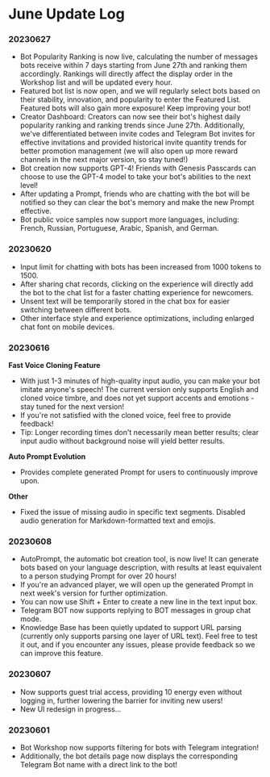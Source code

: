 # June Update Log

### 20230627

* Bot Popularity Ranking is now live, calculating the number of messages bots receive within 7 days starting from June 27th and ranking them accordingly. Rankings will directly affect the display order in the Workshop list and will be updated every hour.
* Featured bot list is now open, and we will regularly select bots based on their stability, innovation, and popularity to enter the Featured List. Featured bots will also gain more exposure! Keep improving your bot!
* Creator Dashboard: Creators can now see their bot's highest daily popularity ranking and ranking trends since June 27th. Additionally, we've differentiated between invite codes and Telegram Bot invites for effective invitations and provided historical invite quantity trends for better promotion management (we will also open up more reward channels in the next major version, so stay tuned!)
* Bot creation now supports GPT-4! Friends with Genesis Passcards can choose to use the GPT-4 model to take your bot's abilities to the next level!
* After updating a Prompt, friends who are chatting with the bot will be notified so they can clear the bot's memory and make the new Prompt effective.
* Bot public voice samples now support more languages, including: French, Russian, Portuguese, Arabic, Spanish, and German.

### 20230620

* Input limit for chatting with bots has been increased from 1000 tokens to 1500.
* After sharing chat records, clicking on the experience will directly add the bot to the chat list for a faster chatting experience for newcomers.
* Unsent text will be temporarily stored in the chat box for easier switching between different bots.
* Other interface style and experience optimizations, including enlarged chat font on mobile devices.

### 20230616

**Fast Voice Cloning Feature**

* With just 1-3 minutes of high-quality input audio, you can make your bot imitate anyone's speech! The current version only supports English and cloned voice timbre, and does not yet support accents and emotions - stay tuned for the next version!
* If you're not satisfied with the cloned voice, feel free to provide feedback!
* Tip: Longer recording times don't necessarily mean better results; clear input audio without background noise will yield better results.

**Auto Prompt Evolution**

* Provides complete generated Prompt for users to continuously improve upon.

**Other**

* Fixed the issue of missing audio in specific text segments. Disabled audio generation for Markdown-formatted text and emojis.

### 20230608

* AutoPrompt, the automatic bot creation tool, is now live! It can generate bots based on your language description, with results at least equivalent to a person studying Prompt for over 20 hours!
* If you're an advanced player, we will open up the generated Prompt in next week's version for further optimization.
* You can now use Shift + Enter to create a new line in the text input box.
* Telegram BOT now supports replying to BOT messages in group chat mode.
* Knowledge Base has been quietly updated to support URL parsing (currently only supports parsing one layer of URL text). Feel free to test it out, and if you encounter any issues, please provide feedback so we can improve this feature.

### 20230607

* Now supports guest trial access, providing 10 energy even without logging in, further lowering the barrier for inviting new users!
* New UI redesign in progress...

### 20230601

* Bot Workshop now supports filtering for bots with Telegram integration!
* Additionally, the bot details page now displays the corresponding Telegram Bot name with a direct link to the bot!